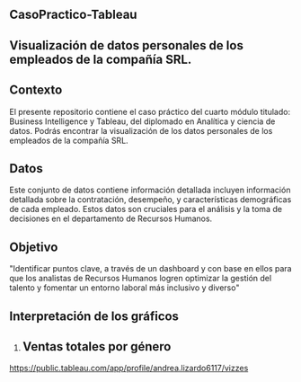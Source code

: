 ## CasoPractico-Tableau
## Visualización de datos personales de los empleados de la compañía SRL.

## Contexto
El presente repositorio contiene el caso práctico del cuarto módulo titulado: Business Intelligence y Tableau, del diplomado en Analítica y ciencia de datos.
Podrás encontrar la visualización de los datos personales de los empleados de la compañía SRL.

## Datos
Este conjunto de datos contiene información detallada incluyen información detallada sobre la contratación, desempeño, y características demográficas de cada empleado. Estos datos son cruciales para el análisis y la toma de decisiones en el departamento de Recursos Humanos.

## Objetivo
"Identificar puntos clave, a través de un dashboard y con base en ellos para que los analistas de Recursos Humanos logren optimizar la gestión del talento y fomentar un entorno laboral más inclusivo y diverso"

## Interpretación de los gráficos
1. Ventas totales por género
   - 


https://public.tableau.com/app/profile/andrea.lizardo6117/vizzes
